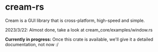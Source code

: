 # cream-rs
Cream is a GUI library that is cross-platform, high-speed and simple.

2023/3/22: Almost done, take a look at cream_core/examples/window.rs

**Currently in progress:** Once this crate is available, we'll give it a detailed documentation, not now :/
